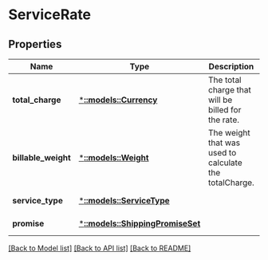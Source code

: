 # ServiceRate

## Properties
Name | Type | Description | Notes
------------ | ------------- | ------------- | -------------
**total_charge** | [***::models::Currency**](Currency.md) | The total charge that will be billed for the rate. | [default to null]
**billable_weight** | [***::models::Weight**](Weight.md) | The weight that was used to calculate the totalCharge. | [default to null]
**service_type** | [***::models::ServiceType**](ServiceType.md) |  | [default to null]
**promise** | [***::models::ShippingPromiseSet**](ShippingPromiseSet.md) |  | [default to null]

[[Back to Model list]](../README.md#documentation-for-models) [[Back to API list]](../README.md#documentation-for-api-endpoints) [[Back to README]](../README.md)


